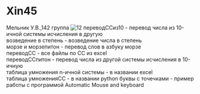 # Xin45
Мельник У.В.,142 группа
![12](https://user-images.githubusercontent.com/114554816/192690141-5ac8028e-40d7-4e2b-a94b-85f57fd0751f.jpg)
переводССиз10 - перевод числа из 10-ичной системы исчисления в другую     
возведение в степень - возведение числа в степень     
морзе и морзепитон - перевод слов в азбуку морзе    
переводСС - все файлы по СС из excel    
переводССпитон - перевод числа из другой системы исчисления в 10-ичную    
таблица умножения n-ичной системы - в названии excel    
таблица умноженияСС - в названии python
буквы с точечками - пример работы с программой Automatic Mouse and keyboard
